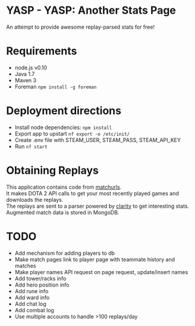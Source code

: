 YASP - YASP: Another Stats Page
====

An attempt to provide awesome replay-parsed stats for free!  

Requirements
====
* node.js v0.10
* Java 1.7
* Maven 3
* Foreman `npm install -g foreman`

Deployment directions
====
* Install node dependencies: `npm install`
* Export app to upstart `nf export -o /etc/init/`
* Create .env file with STEAM_USER, STEAM_PASS, STEAM_API_KEY
* Run `nf start`

Obtaining Replays
====
This application contains code from [matchurls](https://rjackson.me/tools/matchurls).  
It makes DOTA 2 API calls to get your most recently played games and downloads the replays.  
The replays are sent to a parser powered by [clarity](https://github.com/skadistats/clarity) to get interesting stats.  
Augmented match data is stored in MongoDB.

TODO
====
* Add mechanism for adding players to db
* Make match pages link to player page with teammate history and matches
* Make player names API request on page request, update/insert names
* Add tower/racks info
* Add hero position info
* Add rune info
* Add ward info
* Add chat log
* Add combat log
* Use multiple accounts to handle >100 replays/day

